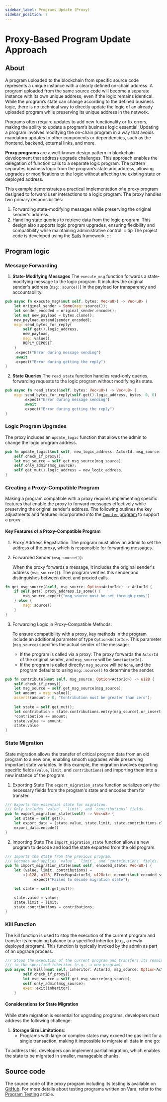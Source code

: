 ```yaml
---
sidebar_label: Programs Update (Proxy)
sidebar_position: 7
---
```


# Proxy-Based Program Update Approach

## About

A program uploaded to the blockchain from specific source code represents a unique instance with a clearly defined on-chain address. A program uploaded from the same source code will become a separate instance with its own unique address, even if the logic remains identical. While the program’s state can change according to the defined business logic, there is no technical way to directly update the logic of an already uploaded program while preserving its unique address in the network.

Programs often require updates to add new functionality or fix errors, making the ability to update a program’s business logic essential. Updating a program involves modifying the on-chain program in a way that avoids mandatory updates to other components or dependencies, such as the frontend, backend, external links, and more.

**Proxy programs** are a well-known design pattern in blockchain development that address upgrade challenges. This approach enables the delegation of function calls to a separate logic program. The pattern separates business logic from the program’s state and address, allowing upgrades or modifications to the logic without affecting the existing state or deployed address.

This [example](https://github.com/gear-foundation/dapps/tree/master/contracts/proxy-example) demonstrates a practical implementation of a proxy program designed to forward user interactions to a logic program. The proxy handles two primary responsibilities:

1. Forwarding state-modifying messages while preserving the original sender's address.
2. Handling state queries to retrieve data from the logic program.
This design also supports logic program upgrades, ensuring flexibility and compatibility while maintaining administrative control.
:::tip
The project code is developed using the [Sails](../../build/sails/sails.mdx) framework.
:::
## Program logic

### Message Forwarding
1. **State-Modifying Messages**
The `execute_msg` function forwards a state-modifying message to the logic program. It includes the original sender's address (`msg::source()`) in the payload for transparency and accountability.
```rust title="proxy-example/proxy/app/src/lib.rs"
pub async fn execute_msg(&mut self, bytes: Vec<u8>) -> Vec<u8> {
    let original_sender = Some(msg::source());
    let sender_encoded = original_sender.encode();
    let mut new_payload = bytes.clone();
    new_payload.extend(sender_encoded);
    msg::send_bytes_for_reply(
        self.get().logic_address,
        new_payload,
        msg::value(),
        REPLY_DEPOSIT,
    )
    .expect("Error during message sending")
    .await
    .expect("Error during getting the reply")
}
```
2. **State Queries**
The `read_state` function handles read-only queries, forwarding requests to the logic program without modifying its state.
```rust title="proxy-example/proxy/app/src/lib.rs"
pub async fn read_state(&self, bytes: Vec<u8>) -> Vec<u8> {
    msg::send_bytes_for_reply(self.get().logic_address, bytes, 0, 0)
        .expect("Error during message sending")
        .await
        .expect("Error during getting the reply")
}
```
### Logic Program Upgrades
The proxy includes an `update_logic` function that allows the admin to change the logic program address.
```rust title="proxy-example/proxy/app/src/lib.rs"
pub fn update_logic(&mut self, new_logic_address: ActorId, msg_source: Option<ActorId>) {
    self.check_if_proxy();
    let msg_source = self.get_msg_source(msg_source);
    self.only_admin(msg_source);
    self.get_mut().logic_address = new_logic_address;
}
```

### Creating a Proxy-Compatible Program
Making a program compatible with a proxy requires implementing specific features that enable the proxy to forward messages effectively while preserving the original sender's address. The following outlines the key adjustments and features incorporated into the [`Counter` program](https://github.com/gear-foundation/dapps/tree/master/contracts/proxy-example/counter) to support a proxy.

#### Key Features of a Proxy-Compatible Program
1. Proxy Address Registration:
The program must allow an admin to set the address of the proxy, which is responsible for forwarding messages.
2. Forwarded Sender (`msg_source()`):

    When the proxy forwards a message, it includes the original sender's address (`msg_source()`). The program verifies this sender and distinguishes between direct and proxied calls.
```rust title="proxy-example/counter/app/src/lib.rs"
fn get_msg_source(&self, msg_source: Option<ActorId>) -> ActorId {
    if self.get().proxy_address.is_some() {
        msg_source.expect("msg_source must be set through proxy")
    } else {
        msg::source()
    }
}
```
3. Forwarding Logic in Proxy-Compatible Methods:

    To ensure compatibility with a proxy, key methods in the program include an additional parameter of type `Option<ActorId>`. This parameter (`msg_source`) specifies the actual sender of the message:
    - If the program is called via a proxy:
The proxy forwards the `ActorId` of the original sender, and `msg_source` will be `Some(ActorId)`.
    - If the program is called directly:
`msg_source` will be `None`, and the program defaults to using `msg::source()` to determine the sender.
```rust title="proxy-example/counter/app/src/lib.rs"
pub fn contribute(&mut self, msg_source: Option<ActorId>) -> u128 {
    self.check_if_proxy();
    let msg_source = self.get_msg_source(msg_source); 
    let amount = msg::value();
    assert!(amount > 0, "Contribution must be greater than zero");
    
    let state = self.get_mut();
    let contribution = state.contributions.entry(msg_source).or_insert(0);
    *contribution += amount;
    state.value += amount;
    state.value
}
```

### State Migration
State migration allows the transfer of critical program data from an old program to a new one, enabling smooth upgrades while preserving important state variables. In this example, the migration involves exporting specific fields (`value`, `limit`, and `contributions`) and importing them into a new instance of the program.
1. Exporting State
The `export_migration_state` function serializes only the necessary fields from the program's state and encodes them for transfer.
```rust title="proxy-example/counter/app/src/lib.rs"
/// Exports the essential state for migration.
/// Only includes `value`, `limit`, and `contributions` fields.
pub fn export_migration_state(&self) -> Vec<u8> {
    let state = self.get();
    let export_data = (state.value, state.limit, state.contributions.clone());
    export_data.encode()
}
```
2. Importing State
The `import_migration_state` function allows a new program to decode and load the state exported from the old program.
```rust title="proxy-example/counter/app/src/lib.rs"
/// Imports the state from the previous program.
/// Decodes and applies `value`, `limit`, and `contributions` fields.
pub fn import_migration_state(&mut self, encoded_state: Vec<u8>) {
    let (value, limit, contributions) =
        <(u128, u128, BTreeMap<ActorId, u128>)>::decode(&mut encoded_state.as_ref())
            .expect("Failed to decode migration state");

    let state = self.get_mut();

    state.value = value;
    state.limit = limit;
    state.contributions = contributions;
}
```
### Kill Function
The kill function is used to stop the execution of the current program and transfer its remaining balance to a specified inheritor (e.g., a newly deployed program). This function is typically invoked by the admin as part of an upgrade process.
```rust title="proxy-example/counter/app/src/lib.rs"
/// Stops the execution of the current program and transfers its remaining balance
/// to the specified inheritor (e.g., a new program).
pub async fn kill(&mut self, inheritor: ActorId, msg_source: Option<ActorId>) {
        self.check_if_proxy();
        let msg_source = self.get_msg_source(msg_source);
        self.only_admin(msg_source);
        exec::exit(inheritor);
    }

```
#### Considerations for State Migration
While state migration is essential for upgrading programs, developers must address the following challenge:

1. **Storage Size Limitations**:
    - Programs with large or complex states may exceed the gas limit for a single transaction, making it impossible to migrate all data in one go:

To address this, developers can implement partial migration, which enables the state to be migrated in smaller, manageable chunks.

## Source code

The source code of the proxy program including its testing is available on [GitHub](https://github.com/gear-foundation/dapps/tree/master/contracts/proxy-example).
For more details about testing programs written on Vara, refer to the [Program Testing](/docs/build/testing) article.
